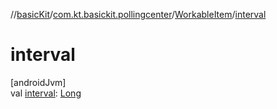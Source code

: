 //[basicKit](../../../index.md)/[com.kt.basickit.pollingcenter](../index.md)/[WorkableItem](index.md)/[interval](interval.md)

# interval

[androidJvm]\
val [interval](interval.md): [Long](https://kotlinlang.org/api/latest/jvm/stdlib/kotlin/-long/index.html)
